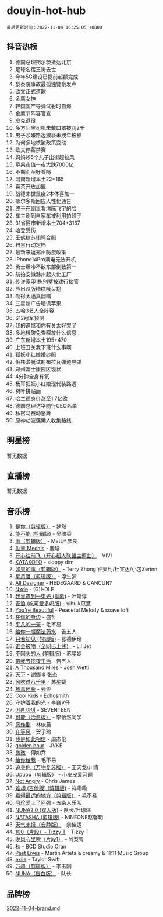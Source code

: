 # douyin-hot-hub

`最后更新时间：2022-11-04 16:25:05 +0800`

## 抖音热榜

1. 德国总理朔尔茨抵达北京
1. 足球名宿王涛去世
1. 今年5G建设已提前超额完成
1. 梨泰院事故最孤独警察发声
1. 欧文正式道歉
1. 金鹰女神
1. 韩国国产导弹试射时自爆
1. 金鹰节阵容官宣
1. 皮克退役
1. 多方回应司机未戴口罩被罚2千
1. 男子涉嫌路边猥亵未成年被抓
1. 为何多地核酸政策变动
1. 欧文停薪禁赛
1. 妈妈领5个儿子出街超拉风
1. 苹果市值一夜大跌7000亿
1. 不期而至好看吗
1. 河南新增本土22+165
1. 喜茶开放加盟
1. 战锤末世鼠疫2本体喜加一
1. 鄂尔多斯回应人性化通告
1. 终于在剧里看清陈飞宇的脸
1. 车主刷到自家车被利用拍段子
1. 31省区市新增本土704+3167
1. 哈登受伤
1. 王鹤棣苏翊鸣合照
1. 扫黑行动定档
1. 最新来返郑州防疫政策
1. iPhone14Pro满电无法开机
1. 勇士爆冷不敌东部倒数第一
1. 航拍安徽滁州起火化工厂
1. 传许家印1栋别墅被建行接管
1. 熊出没版糟糕哦买尬
1. 吻得太逼真翻唱
1. 三星新广告暗讽苹果
1. 五哈3艺人全阵容
1. S12冠军预测
1. 我的遗憾和你有关太好哭了
1. 多地核酸免查释放什么信息
1. 广东新增本土195+470
1. 上班丑关我下班什么事啊
1. 狐妖小红娘婚纱照
1. 俄核潜艇试射布拉瓦弹道导弹
1. 郑州富士康园区现状
1. 4分钟全身有氧
1. 杨幂狐妖小红娘现代装路透
1. 树叶拼贴画
1. 哈兰德身价涨至1.7亿欧
1. 德国总理访华随行CEO名单
1. 私密马赛动感舞
1. 原神劫波莲懒人收集路线

## 明星榜

暂无数据

## 直播榜

暂无数据

## 音乐榜

1. [是你（剪辑版）](https://sf3-cdn-tos.douyinstatic.com/obj/tos-cn-ve-2774/46019dae783c4c969944217fe1cfafc4) - 梦然
1. [能不能 (剪辑版)](https://sf3-cdn-tos.douyinstatic.com/obj/tos-cn-ve-2774/fc4a6c45b4a34277ba4088e1d7fdff98) - 吴映香
1. [雨（剪辑版）](https://sf3-cdn-tos.douyinstatic.com/obj/tos-cn-ve-2774/1daf425e3c6d4bd5941a2a6b42e227cb) - Matt吕彦良
1. [勋章 Medals](https://sf6-cdn-tos.douyinstatic.com/obj/tos-cn-ve-2774/9b76f8a05eae433fb25f6e9524ee156d) - 鹿晗
1. [开心往前飞（开心超人联盟主题曲）](https://sf3-cdn-tos.douyinstatic.com/obj/tos-cn-ve-2774/9d8fb7c82cf1421fb93a9fe925275e0a) - VIVI
1. [KATAKOTO](https://sf3-cdn-tos.douyinstatic.com/obj/tos-cn-ve-2774/c2b2f5a0d95349eb9c9e0d7bef00bc9d) - sloppy dim
1. [如果的事（剪辑版）](https://sf3-cdn-tos.douyinstatic.com/obj/tos-cn-ve-2774/324a764a5a68407e99e6ead9f5a22e3d) - Terry Zhong 钟天利/杜宣达/小包Zerinn
1. [星月落（剪辑版）](https://sf6-cdn-tos.douyinstatic.com/obj/tos-cn-ve-2774/64f6a265eb564060b6567ad99582aaca) - 浮生梦
1. [All Designer](https://sf6-cdn-tos.douyinstatic.com/obj/tos-cn-ve-2774/d57ee52535cf48e58f2988ea5455424c) - HEDEGAARD & CANCUN?
1. [Nxde](https://sf6-cdn-tos.douyinstatic.com/obj/tos-cn-ve-2774/oIX3f18tZUgCZQQbRlIOGAnjZy3eDBR6BgZmqV) - (G)I-DLE
1. [我曾遇到一束光 (副歌)]() - 叶斯淳
1. [麦浪 (吃可爱多吗版)](https://sf6-cdn-tos.douyinstatic.com/obj/tos-cn-ve-2774/fb2bf2aaa2854aaa8ec0fcfabbee4bd8) - yihuik苡慧
1. [You're Beautiful](https://sf3-cdn-tos.douyinstatic.com/obj/tos-cn-ve-2774/95be745d658f43fe9be3642ce0d729a2) - Peaceful Melody & soave lofi
1. [在你的身边](https://sf3-cdn-tos.douyinstatic.com/obj/tos-cn-ve-2774/9dce2ee6c9f84c17a6d68458730d7ae8) - 盛哲
1. [平凡的一天]() - 毛不易
1. [给你一瓶魔法药水](https://sf6-cdn-tos.douyinstatic.com/obj/tos-cn-ve-2774/7feb593ee8de4da69c1370c49d58b610) - 告五人
1. [只若初见 (剪辑版)]() - 张德伊玲
1. [谁会被吻（全网已上线）](https://sf3-cdn-tos.douyinstatic.com/obj/tos-cn-ve-2774/b4aa7945c88d491584f57caea87b054c) - Lil Jet
1. [不回头的人 (剪辑版)]() - 苏星婕
1. [帶我去找夜生活]() - 告五人
1. [A Thousand Miles]() - Josh Vietti
1. [天下]() - 谢娜 & 张杰
1. [风吹过八千里](https://sf3-cdn-tos.douyinstatic.com/obj/tos-cn-ve-2774/a1a6ff5c96de4f13890fedc3fd6d4c76) - 苏星婕
1. [故事还长]() - 云汐
1. [Cool Kids](https://sf6-cdn-tos.douyinstatic.com/obj/tos-cn-ve-2774/bb53961b549943f2b97f436a450f92d3) - Echosmith
1. [守护着我的光](https://sf3-cdn-tos.douyinstatic.com/obj/tos-cn-ve-2774/ed20fb3dda19418492eb676bfe287e15) - 李巍V仔
1. [어른 아이](https://sf6-cdn-tos.douyinstatic.com/obj/tos-cn-ve-2774/b46a0146aad64d38857966fc80128d7e) - SEVENTEEN
1. [可能（治愈版）]() - 李怡然同学
1. [恶作剧]() - 林依晨
1. [在等风]() - 贺子玲
1. [我是如此相信]() - 周杰伦
1. [golden hour]() - JVKE
1. [微微](https://sf6-cdn-tos.douyinstatic.com/obj/tos-cn-ve-2774/fa3e3d2d6e9142b7a6d9275f686307cf) - 傅如乔
1. [给你给我]() - 毛不易
1. [追寻你（万物复苏版）](https://sf6-cdn-tos.douyinstatic.com/obj/tos-cn-ve-2774/cfb22ccf85784f2f83bcefe9ad675822) - 王天戈/川青
1. [Upupu（剪辑版）](https://sf3-cdn-tos.douyinstatic.com/obj/tos-cn-ve-2774/f05adf8a32ec4a9290c3215caa938174) - 小皮皮爱习题
1. [Not Angry](https://sf3-cdn-tos.douyinstatic.com/obj/tos-cn-ve-2774/651f30a826dc43cbb6becf6b048f9541) - Chris James
1. [难却 (吉他版) (剪辑版)](https://sf6-cdn-tos.douyinstatic.com/obj/tos-cn-ve-2774/28b5f782f9944ca399e9078a30c9697a) - 祥嘞嘞
1. [看得最远的地方（剪辑版）](https://sf6-cdn-tos.douyinstatic.com/obj/tos-cn-ve-2774/7e3cdc91401846d0a5a08ac34c7105ad) - 毛不易
1. [阿珍爱上了阿强]() - 五条人乐队
1. [NUNA2.0 (双人版)](https://sf3-cdn-tos.douyinstatic.com/obj/tos-cn-ve-2774/bb6083b682a343c29cd19acc67fac1e4) - 队长/叶琼琳
1. [NATASHA (剪辑版)](https://sf3-cdn-tos.douyinstatic.com/obj/tos-cn-ve-2774/00020502707449e8a2e22cdc400511ab) - NINEONE赵馨玥
1. [天气未报（安静版）]() - 余佳运
1. [100（片段）- Tizzy T](https://sf3-cdn-tos.douyinstatic.com/obj/tos-cn-ve-2774/497c57a463ec438fb1bd780d7cdd581f) - Tizzy T
1. [晚风心里吹（片段1）](https://sf6-cdn-tos.douyinstatic.com/obj/tos-cn-ve-2774/504672ab830c472fa6a5870195b458a9) - 阿梨粤
1. [秋](https://sf3-cdn-tos.douyinstatic.com/obj/tos-cn-ve-2774/da45cfce5f7e42d79fb0090ab36523f4) - BCD Studio Oran
1. [Past Lives](https://sf6-cdn-tos.douyinstatic.com/obj/tos-cn-ve-2774/e75cfe0f1fa54d25951fc9e1411226aa) - Martin Arteta & creamy & 11:11 Music Group
1. [exile](https://sf3-cdn-tos.douyinstatic.com/obj/tos-cn-ve-2774/77ec4f6b0999429186ada733032d8a0b) - Taylor Swift
1. [万疆（剪辑版）](https://sf3-cdn-tos.douyinstatic.com/obj/tos-cn-ve-2774/59f5b22062174b639df7640423f84460) - 李玉刚
1. [NUNA（告白版）](https://sf3-cdn-tos.douyinstatic.com/obj/tos-cn-ve-2774/a65828cbd8ce41a78a430a58b49f4feb) - 队长

## 品牌榜

[2022-11-04-brand.md](2022-11-04-brand.md)
